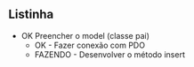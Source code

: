 Listinha
------------

- OK Preencher o model (classe pai)
    - OK - Fazer conexão com PDO
    - FAZENDO - Desenvolver o método insert
    

